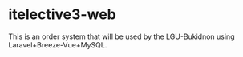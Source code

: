 # itelective3-web
This is an order system that will be used by the LGU-Bukidnon using Laravel+Breeze-Vue+MySQL.
